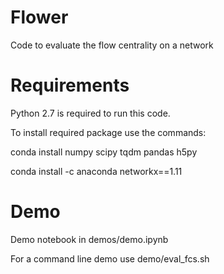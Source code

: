 # Flower
Code to evaluate the flow centrality on a network

# Requirements

Python 2.7 is required to run this code.

To install required package use the commands:

conda install numpy scipy tqdm pandas h5py

conda install -c anaconda networkx==1.11

# Demo

Demo notebook in demos/demo.ipynb

For a command line demo use demo/eval_fcs.sh
